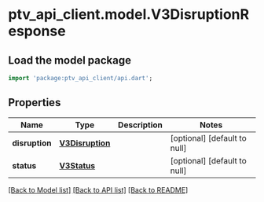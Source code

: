# ptv_api_client.model.V3DisruptionResponse

## Load the model package
```dart
import 'package:ptv_api_client/api.dart';
```

## Properties
Name | Type | Description | Notes
------------ | ------------- | ------------- | -------------
**disruption** | [**V3Disruption**](V3Disruption.md) |  | [optional] [default to null]
**status** | [**V3Status**](V3Status.md) |  | [optional] [default to null]

[[Back to Model list]](../README.md#documentation-for-models) [[Back to API list]](../README.md#documentation-for-api-endpoints) [[Back to README]](../README.md)


